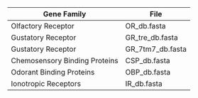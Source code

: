 | Gene Family                   | File         |
|-------------------------------|--------------|
| Olfactory Receptor            | OR_db.fasta  |
| Gustatory Receptor            | GR_tre_db.fasta  |
| Gustatory Receptor            | GR_7tm7_db.fasta  |
| Chemosensory Binding Proteins | CSP_db.fasta |
| Odorant Binding Proteins      | OBP_db.fasta |
| Ionotropic Receptors          | IR_db.fasta  |
